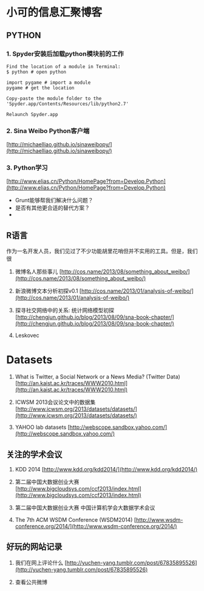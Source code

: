 # 小可的信息汇聚博客

##  PYTHON
### 1. Spyder安装后加载python模块前的工作


    Find the location of a module in Terminal:
    $ python # open python
    
    import pygame # import a module 
    pygame # get the location

    Copy-paste the module folder to the 'Spyder.app/Contents/Resources/lib/python2.7'

    Relaunch Spyder.app

### 2. Sina Weibo Python客户端
[http://michaelliao.github.io/sinaweibopy/](http://michaelliao.github.io/sinaweibopy/)

### 3. Python学习
[http://www.elias.cn/Python/HomePage?from=Develop.Python](http://www.elias.cn/Python/HomePage?from=Develop.Python)

* Grunt能够帮我们解决什么问题？
* 是否有其他更合适的替代方案？
* 

## R语言
作为一名开发人员，我们见过了不少功能胡里花哨但并不实用的工具。但是，我们很

1. 微博名人那些事儿
[http://cos.name/2013/08/something_about_weibo/](http://cos.name/2013/08/something_about_weibo/)

2. 新浪微博文本分析初探v0.1
[http://cos.name/2013/01/analysis-of-weibo/](http://cos.name/2013/01/analysis-of-weibo/)

3. 探寻社交网络中的关系: 统计网络模型初探
[http://chengjun.github.io/blog/2013/08/09/sna-book-chapter/](http://chengjun.github.io/blog/2013/08/09/sna-book-chapter/)

4. Leskovec


# Datasets

1. What is Twitter, a Social Network or a News Media? (Twitter Data) 
[http://an.kaist.ac.kr/traces/WWW2010.html](http://an.kaist.ac.kr/traces/WWW2010.html)
     
2. ICWSM 2013会议论文中的数据集
[http://www.icwsm.org/2013/datasets/datasets/](http://www.icwsm.org/2013/datasets/datasets/)

3. YAHOO lab datasets
[http://webscope.sandbox.yahoo.com/](http://webscope.sandbox.yahoo.com/)

## 关注的学术会议

1. KDD 2014
     [http://www.kdd.org/kdd2014/](http://www.kdd.org/kdd2014/)
     

2. 第二届中国大数据创业大赛
 [http://www.bigcloudsys.com/ccf2013/index.html](http://www.bigcloudsys.com/ccf2013/index.html)

3. 第二届中国大数据创业大赛
中国计算机学会大数据学术会议


3. The 7th ACM WSDM Conference (WSDM2014)
[http://www.wsdm-conference.org/2014/](http://www.wsdm-conference.org/2014/)

##  好玩的网站记录

1. 我们在网上评论什么
[http://yuchen-yang.tumblr.com/post/67835895526](http://yuchen-yang.tumblr.com/post/67835895526)

2. 查看公共微博



